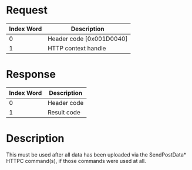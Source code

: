 # Request

| Index Word | Description                |
|------------|----------------------------|
| 0          | Header code \[0x001D0040\] |
| 1          | HTTP context handle        |

# Response

| Index Word | Description |
|------------|-------------|
| 0          | Header code |
| 1          | Result code |

# Description

This must be used after all data has been uploaded via the
SendPostData\* HTTPC command(s), if those commands were used at all.